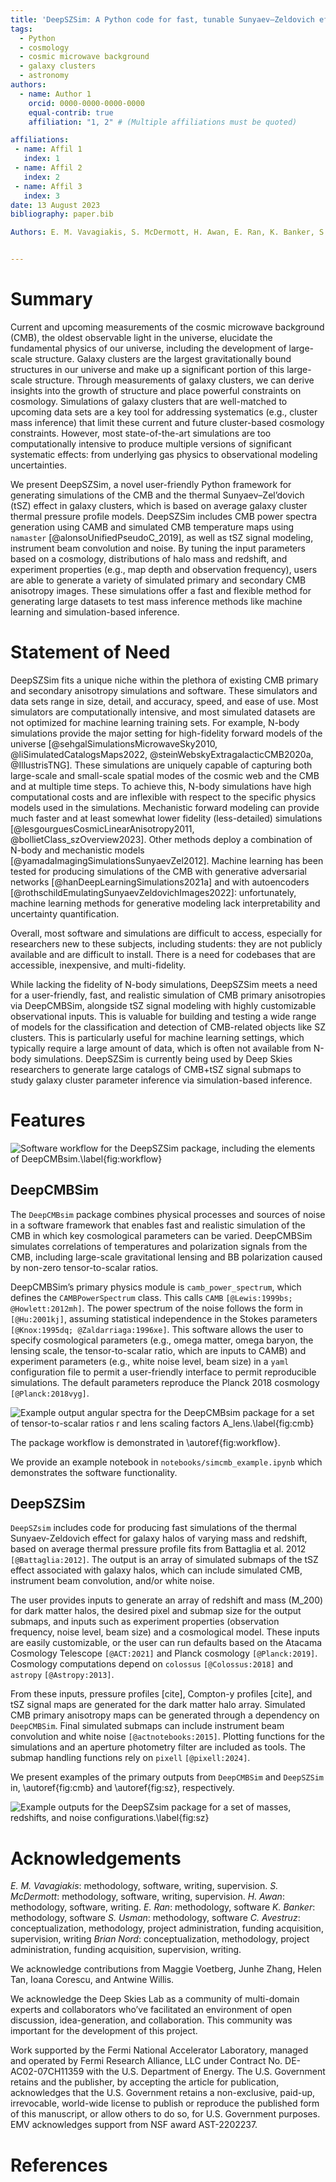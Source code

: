 ```yaml
---
title: 'DeepSZSim: A Python code for fast, tunable Sunyaev–Zeldovich effect submap simulations'
tags:
  - Python
  - cosmology
  - cosmic microwave background
  - galaxy clusters
  - astronomy
authors:
  - name: Author 1
    orcid: 0000-0000-0000-0000
    equal-contrib: true
    affiliation: "1, 2" # (Multiple affiliations must be quoted)

affiliations:
 - name: Affil 1
   index: 1
 - name: Affil 2
   index: 2
 - name: Affil 3
   index: 3
date: 13 August 2023
bibliography: paper.bib

Authors: E. M. Vavagiakis, S. McDermott, H. Awan, E. Ran, K. Banker, S. Usman, C. Avestruz, Brian Nord


---
```



# Summary

Current and upcoming measurements of the cosmic microwave background (CMB), the oldest observable light in the universe, elucidate the fundamental physics of our universe, including the development of large-scale structure. Galaxy clusters are the largest gravitationally bound structures in our universe and make up a significant portion of this large-scale structure. Through measurements of galaxy clusters, we can derive insights into the growth of structure and place powerful constraints on cosmology. Simulations of galaxy clusters that are well-matched to upcoming data sets are a key tool for addressing systematics (e.g., cluster mass inference) that limit these current and future cluster-based cosmology constraints. However, most state-of-the-art simulations are too computationally intensive to produce multiple versions of significant  systematic effects: from underlying gas physics to observational modeling uncertainties. 

We present DeepSZSim, a novel user-friendly Python framework for generating simulations of the CMB and the thermal Sunyaev–Zel’dovich (tSZ) effect in galaxy clusters, which is  based on average galaxy cluster thermal pressure profile models. DeepSZSim includes CMB power spectra generation using CAMB and simulated CMB temperature maps using `namaster` [@alonsoUnifiedPseudoC_2019], as well as tSZ signal modeling, instrument beam convolution and noise. By tuning the input parameters based on a cosmology, distributions of halo mass and redshift, and experiment properties (e.g., map depth and observation frequency), users are able to generate a variety of simulated primary and secondary CMB anisotropy images. These simulations offer a fast and flexible method for generating large datasets to test mass inference methods like machine learning and simulation-based inference. 

# Statement of Need

DeepSZSim fits a unique niche within the plethora of existing CMB primary and secondary anisotropy simulations and software. These simulators and data sets range in size, detail, and accuracy, speed, and ease of use. Most simulators are computationally intensive, and most simulated datasets are not optimized for machine learning training sets. For example, N-body simulations provide the major setting for high-fidelity forward models of the universe [@sehgalSimulationsMicrowaveSky2010, @liSimulatedCatalogsMaps2022, @steinWebskyExtragalacticCMB2020a, @IllustrisTNG]. These simulations are uniquely capable of capturing both large-scale and small-scale spatial modes of the cosmic web and the CMB and at multiple time steps. To achieve this, N-body simulations have high computational costs and are inflexible with respect to the specific physics models used in the simulations. Mechanistic forward modeling can provide much faster and at least somewhat lower fidelity (less-detailed) simulations [@lesgourguesCosmicLinearAnisotropy2011, @bollietClass_szOverview2023]. Other methods deploy a combination of N-body and mechanistic models [@yamadaImagingSimulationsSunyaevZel2012]. Machine learning has been tested for producing simulations of the CMB with generative adversarial networks [@hanDeepLearningSimulations2021a] and with autoencoders [@rothschildEmulatingSunyaevZeldovichImages2022]: unfortunately, machine learning methods for generative modeling lack interpretability and uncertainty quantification.

Overall, most software and simulations are difficult to access, especially for researchers new to these subjects, including students: they are not publicly available and are difficult to install. There is a need for codebases that are accessible, inexpensive, and multi-fidelity. 

While lacking the fidelity of N-body simulations, DeepSZSim meets a need for a user-friendly, fast, and realistic simulation of CMB primary anisotropies via DeepCMBSim, alongside tSZ signal modeling with highly customizable observational inputs. This is valuable for building and testing a wide range of models for the classification and detection of CMB-related objects like SZ clusters. This is particularly useful for machine learning settings, which typically require a large amount of data, which is often not available from N-body simulations. DeepSZSim is currently being used by Deep Skies researchers to generate large catalogs of CMB+tSZ signal submaps to study galaxy cluster parameter inference via simulation-based inference. 

# Features

![Software workflow for the `DeepSZSim` package, including the elements of `DeepCMBsim`.\label{fig:workflow}](figures/DeepSZSim_Workflow.png)

## DeepCMBSim

The `DeepCMBsim` package combines physical processes and sources of noise in a software framework that enables fast and realistic simulation of the CMB in which key cosmological parameters can be varied. DeepCMBSim simulates correlations of temperatures and polarization signals from the CMB, including large-scale gravitational lensing and BB polarization caused by non-zero tensor-to-scalar ratios.

DeepCMBSim’s primary physics module is `camb_power_spectrum`, which defines the `CAMBPowerSpectrum` class. This calls `CAMB` `[@Lewis:1999bs; @Howlett:2012mh]`. The power spectrum of the noise follows the form in `[@Hu:2001kj]`, assuming statistical independence in the Stokes parameters `[@Knox:1995dq; @Zaldarriaga:1996xe]`.
This software allows the user to specify cosmological parameters (e.g., omega matter, omega baryon, the lensing scale, the tensor-to-scalar ratio, which are inputs to CAMB) and experiment parameters (e.g., white noise level, beam size) in a  `yaml` configuration file to permit a user-friendly interface to permit reproducible simulations. The default parameters reproduce the Planck 2018 cosmology `[@Planck:2018vyg]`. 

![Example output angular spectra for the `DeepCMBsim` package for a set of tensor-to-scalar ratios r and lens scaling factors A_lens.\label{fig:cmb}](figures/CMBSpectra_Examples.png)


The package workflow is demonstrated in \autoref{fig:workflow}. 

We provide an example notebook in `notebooks/simcmb_example.ipynb` which demonstrates the software functionality.

## DeepSZSim

`DeepSZsim` includes code for producing fast simulations of the thermal Sunyaev-Zeldovich effect for galaxy halos of varying mass and redshift, based on average thermal pressure profile fits from Battaglia et al. 2012 `[@Battaglia:2012]`. The output is an array of simulated submaps of the tSZ effect associated with galaxy halos, which can include simulated CMB, instrument beam convolution, and/or white noise. 

The user provides inputs to generate an array of redshift and mass (M_200) for dark matter halos, the desired pixel and submap size for the output submaps, and inputs such as experiment properties (observation frequency, noise level, beam size) and a cosmological model. These inputs are easily customizable, or the user can run defaults based on the Atacama Cosmology Telescope `[@ACT:2021]` and Planck cosmology `[@Planck:2019]`. Cosmology computations depend on `colossus` `[@Colossus:2018]` and `astropy` `[@Astropy:2013]`.

From these inputs, pressure profiles [cite], Compton-y profiles [cite], and tSZ signal maps are generated for the dark matter halo array. Simulated CMB primary anisotropy maps can be generated through a dependency on `DeepCMBSim`. Final simulated submaps can include instrument beam convolution and white noise `[@actnotebooks:2015]`. Plotting functions for the simulations and an aperture photometry filter are included as tools. The submap handling functions rely on `pixell` `[@pixell:2024]`.

We present examples of the primary outputs from `DeepCMBSim` and `DeepSZSim` in, \autoref{fig:cmb} and \autoref{fig:sz}, respectively. 

![Example outputs for the `DeepSZsim` package for a set of masses, redshifts, and noise configurations.\label{fig:sz}](figures/SZCluster_Examples.png)


# Acknowledgements

*E. M. Vavagiakis*: methodology, software, writing, supervision.
*S. McDermott*: methodology, software, writing, supervision. 
*H. Awan*: methodology, software, writing. 
*E. Ran*: methodology, software
*K. Banker*: methodology, software
*S. Usman*: methodology, software
*C. Avestruz*: conceptualization, methodology, project administration, funding acquisition, supervision, writing 
*Brian Nord*: conceptualization, methodology, project administration, funding acquisition, supervision, writing.

We acknowledge contributions from Maggie Voetberg, Junhe Zhang, Helen Tan, Ioana Corescu, and Antwine Willis.

We acknowledge the Deep Skies Lab as a community of multi-domain experts and collaborators who’ve facilitated an environment of open discussion, idea-generation, and collaboration. This community was important for the development of this project.

Work supported by the Fermi National Accelerator Laboratory, managed and operated by Fermi Research Alliance, LLC under Contract No. DE-AC02-07CH11359 with the U.S. Department of Energy. The U.S. Government retains and the publisher, by accepting the article for publication, acknowledges that the U.S. Government retains a non-exclusive, paid-up, irrevocable, world-wide license to publish or reproduce the published form of this manuscript, or allow others to do so, for U.S. Government purposes. EMV acknowledges support from NSF award AST-2202237.


# References
